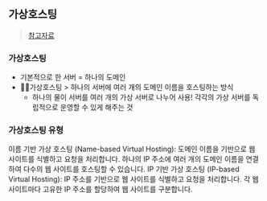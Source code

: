 ## 가상호스팅
> [참고자료](https://wikidocs.net/223828)
### 가상호스팅
- 기본적으로 한 서버 = 하나의 도메인
- 👨‍🌾가상호스팅 > 하나의 서버에 여러 개의 도메인 이름을 호스팅하는 방식
  - 하나의 물이 서버를 여러 개의 가상 서버로 나누어 사용! 각각의 가상 서버를 독립적으로 운영할 수 있게 해주는 것
### 가상호스팅 유형
이름 기반 가상 호스팅 (Name-based Virtual Hosting): 도메인 이름을 기반으로 웹 사이트를 식별하고 요청을 처리합니다. 하나의 IP 주소에 여러 개의 도메인 이름을 연결하여 다수의 웹 사이트를 호스팅할 수 있습니다.
IP 기반 가상 호스팅 (IP-based Virtual Hosting): IP 주소를 기반으로 웹 사이트를 식별하고 요청을 처리합니다. 각 웹 사이트마다 고유한 IP 주소를 할당하여 웹 사이트를 구분합니다.

